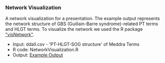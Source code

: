 ### Network Visualization
A network visualization for a presentation. The example output represents the network structure of GBS (Guillain-Barre syndrome)-related PT terms and HLGT terms. To visualize the network we used the R package ["visNetwork"](https://datastorm-open.github.io/visNetwork/).

- Input: ddall.csv - 'PT-HLGT-SOG structure' of Meddra Terms
- R code: NetworkVisualization.R
- Output: [Example Output]('https://shnlee-ds.github.io/netVis.html')
